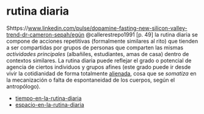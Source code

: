 # rutina diaria

Shttps://www.linkedin.com/pulse/dopamine-fasting-new-silicon-valley-trend-dr-cameron-sepah/egún @callerestrepo1991 [p. 49] la rutina diaria se compone de acciones repetitivas (formalmente similares al rito) que tienden a ser compartidas por grupos de personas que comparten las mismas *actividades principales* (albañiles, estudiantes, amas de casa) dentro de contextos similares. La rutina diaria puede reflejar el grado o potencial de agencia de ciertos individuos y grupos afines (este grado puede ir desde vivir la cotidianidad de forma totalmente [alienada](alienacion.md), cosa que se *somatiza* en la mecanización o falta de espontaneidad de los cuerpos, según el antropólogo).

* [tiempo-en-la-rutina-diaria](tiempo-en-la-rutina-diaria.md)
* [espacio-en-la-rutina-diaria](espacio-en-la-rutina-diaria.md)
